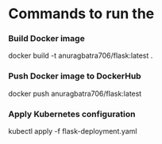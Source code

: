 # Commands to run the 

### Build Docker image
docker build -t anuragbatra706/flask:latest .

### Push Docker image to DockerHub
docker push anuragbatra706/flask:latest

### Apply Kubernetes configuration
kubectl apply -f flask-deployment.yaml
